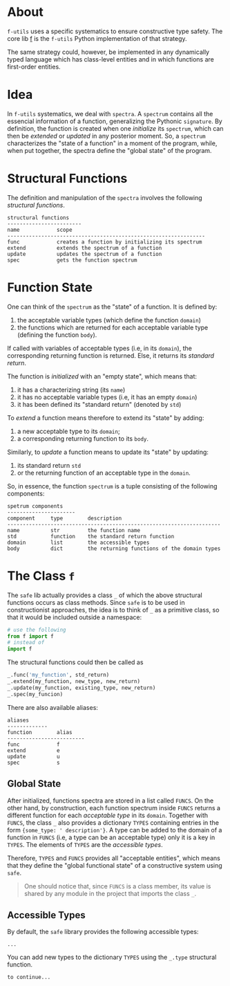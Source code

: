 # About

`f-utils` uses a specific systematics to ensure constructive type safety. The core lib [f](https://github.com/f-utils/f) is the `f-utils` Python implementation of that strategy.

The same strategy could, however, be implemented in any dynamically typed language which has class-level entities and in which functions are first-order entities.

# Idea

In `f-utils` systematics, we deal with `spectra`. A `spectrum` contains all the essencial information of a function, generalizing the Pythonic `signature`. By definition, the function is created when one *initialize* its `spectrum`, which can then be *extended* or *updated* in any posterior moment. So, a `spectrum` characterizes the "state of a function" in a moment of the program, while, when put together, the spectra define the "global state" of the program.


# Structural Functions

The definition and manipulation of the `spectra` involves the following *structural functions*.

```
structural functions
------------------------
name            scope
----------------------------------------------------------------
func            creates a function by initializing its spectrum
extend          extends the spectrum of a function
update          updates the spectrum of a function
spec            gets the function spectrum
```


# Function State

One can think of the `spectrum` as the "state" of a function. It is defined by:

1. the acceptable variable types (which define the function `domain`)
2. the functions which are returned for each acceptable variable type (defining the function `body`).

If called with variables of acceptable types (i.e, in its `domain`), the corresponding returning function is returned. Else, it returns its *standard return*.

The function is *initialized* with an "empty state", which means that:
1. it has a characterizing string (its `name`)
2. it has no acceptable variable types (i.e, it has an empty `domain`)
3. it has been defined its "standard return" (denoted by `std`)

To *extend* a function means therefore to extend its "state" by adding:
1. a new acceptable type to its `domain`;
2. a corresponding returning function to its `body`.

Similarly, to *update* a function means to update its "state" by updating:
1. its standard return `std`
2. or the returning function of an acceptable type in the `domain`.

So, in essence, the function `spectrum` is a tuple consisting of the following components:

```
spetrum components
----------------------
component     type        description
---------------------------------------------------------------------
name          str         the function name 
std           function    the standard return function     
domain        list        the accessible types
body          dict        the returning functions of the domain types
```

# The Class `f`

The `safe` lib actually provides a class `_` of which the above structural functions occurs as class methods. Since `safe` is to be used in constructionist approaches, the idea is to think of `_` as a primitive class, so that it would be included outside a namespace:

```python
# use the following
from f import f
# instead of 
import f
```
The structural functions could then be called as

```python
_.func('my_function', std_return)
_.extend(my_function, new_type, new_return)
_.update(my_function, existing_type, new_return)
_.spec(my_funcion)
```

There are also available aliases:
```
aliases
-------------
function        alias
-------------------------
func            f
extend          e
update          u
spec            s
```

## Global State

After initialized, functions spectra are stored in a list called `FUNCS`. On the other hand, by construction, each function spectrum inside `FUNCS` returns a different function for each *acceptable type* in its `domain`. Together with `FUNCS`, the class `_` also provides a dictionary `TYPES` containing entries in the form `{some_type: ' description'}`. A type can be added to the domain of a function in `FUNCS` (i.e, a type can be an acceptable type) only it is a key in `TYPES`. The elements of `TYPES` are the *accessible types*.

Therefore, `TYPES` and `FUNCS` provides all "acceptable entities", which means that they define the "global functional state" of a constructive system using `safe`. 

> One should notice that, since `FUNCS` is a class member, its value is shared by any module in the project that imports the class `_`.

## Accessible Types

By default, the `safe` library provides the following accessible types:

```
...
```

You can add new types to the dictionary `TYPES` using the `_.type` structural function.

```
to continue...
```

